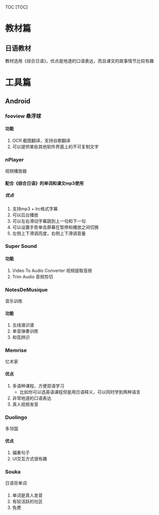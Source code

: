 
TOC
[TOC]

# 教材篇

## 日语教材
教材选用《综合日语》，优点是地道的口语表达，而且课文的故事情节比较有趣

# 工具篇

## Android

###  fooview 悬浮球

#### 功能

1. OCR 截图翻译，支持谷歌翻译
2. 可以提供某些其他软件界面上的不可复制文字

###  nPlayer  

视频播放器

#### 配合《综合日语》的单词和课文mp3使用  

##### 优点

  1. 支持mp3 + lrc格式字幕   
  2. 可以后台播放 
  3. 可以左右滑动字幕跳到上一句和下一句
  4. 可以设置手势单击屏幕在暂停和播放之间切换
  5. 左侧上下滑调亮度，右侧上下滑调音量  

### Super Sound

#### 功能

1. Video To Audio Converter  视频提取音频
2. Trim Audio  音频剪切

### NotesDeMusique

音乐训练

#### 功能  

1. 五线谱识谱
2. 单音弹奏训练
3. 和弦辨识  

### Memrise

忆术家

#### 优点

1. 多语种课程，方便双语学习
   - 比如你可以选英语课程但是用日语释义，可以同时学到两种语言
2. 非常地道的口语表达
3. 真人视频发音

### Duolingo

多邻国

#### 优点

1. 偏重句子
2. UI交互方式很有趣

### Souka

日语背单词

#### 

1. 单词是真人发音
2. 有较活跃的社区
3. 免费













